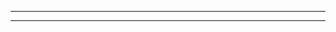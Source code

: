 
---------------------------------------------------

-------------------------------------------------------
